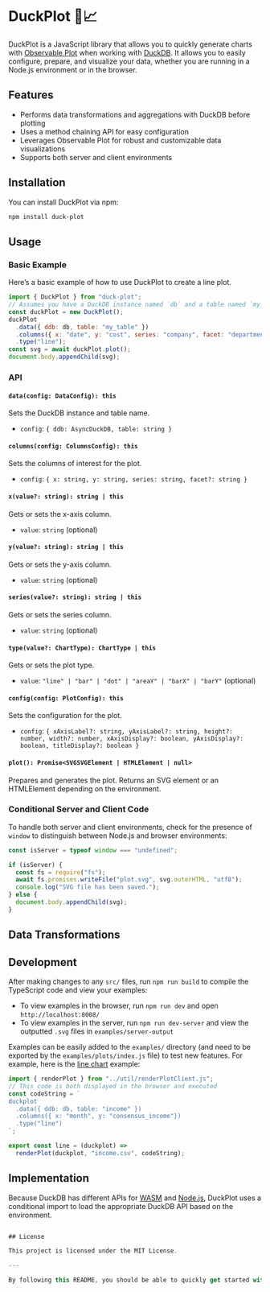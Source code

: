 # DuckPlot 🦆📈

DuckPlot is a JavaScript library that allows you to quickly generate charts with
[Observable Plot](https://github.com/observablehq/plot) when working with [DuckDB](https://duckdb.org/). It allows you to easily configure, prepare, and visualize your data, whether
you are running in a Node.js environment or in the browser.

## Features

- Performs data transformations and aggregations with DuckDB before plotting
- Uses a method chaining API for easy configuration
- Leverages Observable Plot for robust and customizable data visualizations
- Supports both server and client environments

## Installation

You can install DuckPlot via npm:

```bash
npm install duck-plot
```

## Usage

### Basic Example

Here’s a basic example of how to use DuckPlot to create a line plot.

```javascript
import { DuckPlot } from "duck-plot";
// Assumes you have a DuckDB instance named `db` and a table named `my_table`
const duckPlot = new DuckPlot();
duckPlot
  .data({ ddb: db, table: "my_table" })
  .columns({ x: "date", y: "cost", series: "company", facet: "department" })
  .type("line");
const svg = await duckPlot.plot();
document.body.appendChild(svg);
```

### API

#### `data(config: DataConfig): this`

Sets the DuckDB instance and table name.

- `config`: `{ ddb: AsyncDuckDB, table: string }`

#### `columns(config: ColumnsConfig): this`

Sets the columns of interest for the plot.

- `config`: `{ x: string, y: string, series: string, facet?: string }`

#### `x(value?: string): string | this`

Gets or sets the x-axis column.

- `value`: `string` (optional)

#### `y(value?: string): string | this`

Gets or sets the y-axis column.

- `value`: `string` (optional)

#### `series(value?: string): string | this`

Gets or sets the series column.

- `value`: `string` (optional)

#### `type(value?: ChartType): ChartType | this`

Gets or sets the plot type.

- `value`: `"line" | "bar" | "dot" | "areaY" | "barX" | "barY"` (optional)

#### `config(config: PlotConfig): this`

Sets the configuration for the plot.

- `config`: `{ xAxisLabel?: string, yAxisLabel?: string, height?: number, width?: number, xAxisDisplay?: boolean, yAxisDisplay?: boolean, titleDisplay?: boolean }`

#### `plot(): Promise<SVGSVGElement | HTMLElement | null>`

Prepares and generates the plot. Returns an SVG element or an HTMLElement depending on the environment.

### Conditional Server and Client Code

To handle both server and client environments, check for the presence of `window` to distinguish between Node.js and browser environments:

```javascript
const isServer = typeof window === "undefined";

if (isServer) {
  const fs = require("fs");
  await fs.promises.writeFile("plot.svg", svg.outerHTML, "utf8");
  console.log("SVG file has been saved.");
} else {
  document.body.appendChild(svg);
}
```

## Data Transformations

## Development

After making changes to any `src/` files, run `npm run build` to compile the
TypeScript code and view your examples:

- To view examples in the browser, run `npm run dev` and open `http://localhost:8008/`
- To view examples in the server, run `npm run dev-server` and view
  the outputted `.svg` files in `examples/server-output`

Examples can be easily added to the `examples/` directory (and need to be
exported by the `examples/plots/index.js` file) to test new features. For
example, here is the [line chart](examples/plots/line.js) example:

```javascript
import { renderPlot } from "../util/renderPlotClient.js";
// This code is both displayed in the browser and executed
const codeString = `
duckplot
  .data({ ddb: db, table: "income" })
  .columns({ x: "month", y: "consensus_income"})
  .type("line")
`;

export const line = (duckplot) =>
  renderPlot(duckplot, "income.csv", codeString);
```

## Implementation

Because DuckDB has different APIs for
[WASM](https://duckdb.org/docs/api/wasm/overview.html) and [Node.js](https://duckdb.org/docs/api/nodejs/overview), DuckPlot uses a conditional import to load the appropriate DuckDB API based on the environment.

```javascript

## License

This project is licensed under the MIT License.

---

By following this README, you should be able to quickly get started with DuckPlot and create powerful visualizations from your DuckDB data. If you encounter any issues or have any questions, feel free to open an issue on GitHub.
```
